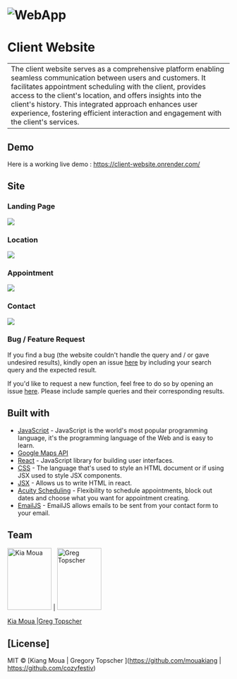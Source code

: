 # ![WebApp](./src/assets/Website01.png)
# Client Website
<table>
<tr>
<td>
  The client website serves as a comprehensive platform enabling seamless communication between users and customers. It facilitates appointment scheduling with the client, provides access to the client's location, and offers insights into the client's history. This integrated approach enhances user experience, fostering efficient interaction and engagement with the client's services.
</td>
</tr>
</table>


## Demo
Here is a working live demo :  https://client-website.onrender.com/


## Site

### Landing Page

![](./src/assets/Website01.png)

### Location

![](./src/assets/Location.png)

### Appointment

![](./src/assets/Appointment.png)

### Contact 

![](./src/assets/Contact02.png)


### Bug / Feature Request

If you find a bug (the website couldn't handle the query and / or gave undesired results), kindly open an issue [here](https://github.com/mouakiang/client-website/issues/new) by including your search query and the expected result.

If you'd like to request a new function, feel free to do so by opening an issue [here](https://github.com/mouakiang/client-website/issues/new). Please include sample queries and their corresponding results.


## Built with 

- [JavaScript](https://www.w3schools.com/js/) - JavaScript is the world's most popular programming language, it's the programming language of the Web and is easy to learn.
- [Google Maps API](https://www.w3schools.com/graphics/google_maps_intro.asp) 
- [React](https://www.w3schools.com/react/default.asp) - JavaScript library for building user interfaces.
- [CSS](https://www.w3schools.com/css/default.asp) - The language that's used to style an HTML document or if using JSX used to style JSX components.
- [JSX](https://www.w3schools.com/react/react_jsx.asp) - Allows us to write HTML in react.
- [Acuity Scheduling](https://www.acuityscheduling.com/?utm_campaign=acuity&utm_medium=referral&utm_source=scheduling) - Flexibility to schedule appointments, block out dates and choose what you want for appointment creating.
- [EmailJS](https://www.emailjs.com/docs/examples/reactjs/) - EmailJS allows emails to be sent from your contact form to your email.


## Team

[<img src="./src/assets/head-image.png" alt="Kia Moua" width="100" height="140">](https://github.com/mouakiang) | [<img src="./src/assets/profile-vert.jpg" alt="Greg Topscher" width="100" height="140">](https://github.com/cozyfestiv)

[Kia Moua ](https://github.com/mouakiang) |[Greg Topscher](https://github.com/cozyfestiv)

## [License]

MIT © [Kiang Moua | Gregory Topscher ](https://github.com/mouakiang | https://github.com/cozyfestiv)

